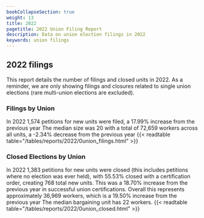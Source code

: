 ```yaml
---
bookCollapseSection: true
weight: 13
title: 2022
pagetitle: 2022 Union Filing Report
description: Data on union election filings in 2022
keywords: union filings
---
```


## 2022 filings

This report details the number of filings and closed units in 2022. As a reminder, we are only showing filings and closures related to single union elections (rare multi-union elections are excluded).

### Filings by Union
In 2022 1,574 petitions for new units were filed, a 17.99% increase from the previous year The median size was 20 with a total of 72,659 workers across all units, a -2.34% decrease from the previous year
{{< readtable table="/tables/reports/2022/0union_filings.html" >}}

### Closed Elections by Union
In 2022 1,383 petitions for new units were closed (this includes petitions where no election was ever held), with 55.53% closed with a certification order, creating 768 total new units. This was a 18.70% increase from the previous year in successful union certifications. Overall this represents approximately 36,969 workers, which is a 19.50% increase from the previous year The median bargaining unit has 22 workers.
{{< readtable table="/tables/reports/2022/0union_closed.html" >}}
